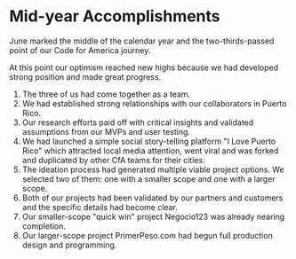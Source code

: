 # Mid-year Accomplishments

June marked the middle of the calendar year and the two-thirds-passed point of our Code for America journey.

At this point our optimism reached new highs because we had developed strong position and made great progress.

1. The three of us had come together as a team.
2. We had established strong relationships with our collaborators in Puerto Rico.
3. Our research efforts paid off with critical insights and validated assumptions from our MVPs and user testing.
4. We had launched a simple social story-telling platform "I Love Puerto Rico" which attracted local media attention, went viral and was forked and duplicated by other CfA teams for their cities.
5. The ideation process had generated multiple viable project options. We selected two of them: one with a smaller scope and one with a larger scope.
6. Both of our projects had been validated by our partners and customers and the specific details had become clear.
7. Our smaller-scope "quick win" project Negocio123 was already nearing completion.
8. Our larger-scope project PrimerPeso.com had begun full production design and programming.


